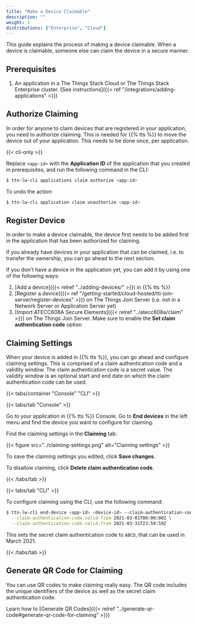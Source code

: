 ```yaml
---
title: "Make a Device Claimable"
description: ""
weight: 1
distributions: ["Enterprise", "Cloud"]
--- 
```


This guide explains the process of making a device claimable. When a device is claimable, someone else can claim the device in a secure manner.

<!--more-->

## Prerequisites

1. An application in a The Things Stack Cloud or The Things Stack Enterprise cluster. [See instructions]({{< ref "/integrations/adding-applications" >}})

## Authorize Claiming

In order for anyone to claim devices that are registered in your application, you need to authorize claiming. This is needed for {{% tts %}} to move the device out of your application. This needs to be done once, per application.

{{< cli-only >}}

Replace `<app-id>` with the **Application ID** of the application that you created in prerequisites, and run the following command in the CLI:

```bash
$ ttn-lw-cli applications claim authorize <app-id>
```

To undo the action:

```bash
$ ttn-lw-cli application claim unauthorize <app-id>
```

## Register Device

In order to make a device claimable, the device first needs to be added first in the application that has been authorized for claiming.

If you already have devices in your application that can be claimed, i.e. to transfer the ownership, you can go ahead to the next section.

If you don't have a device in the application yet, you can add it by using one of the following ways:

1. [Add a device]({{< relref "../adding-devices/" >}}) in {{% tts %}}
2. [Register a device]({{< ref "/getting-started/cloud-hosted/tti-join-server/register-devices" >}}) on The Things Join Server (i.e. not in a Network Server or Application Server yet)
3. [Import ATECC608A Secure Elements]({{< relref "../atecc608a/claim" >}}) on The Things Join Server. Make sure to enable the **Set claim authentication code** option

## Claiming Settings

When your device is added in {{% tts %}}, you can go ahead and configure claiming settings. This is comprised of a claim authentication code and a validity window. The claim authentication code is a secret value. The validity window is an optional start and end date on which the claim authentication code can be used.

{{< tabs/container "Console" "CLI" >}}

{{< tabs/tab "Console" >}}

Go to your application in {{% tts %}} Console. Go to **End devices** in the left menu and find the device you want to configure for claiming.

Find the claiming settings in the **Claiming** tab:

{{< figure src="../claiming-settings.png" alt="Claiming settings" >}}

To save the claiming settings you edited, click **Save changes**.

To disallow claiming, click **Delete claim authentication code**.

{{< /tabs/tab >}}

{{< tabs/tab "CLI" >}}

To configure claiming using the CLI, use the following command:

```bash
$ ttn-lw-cli end-device <app-id> <device-id> --claim-authentication-code.value ABCD \
  --claim-authentication-code.valid-from 2021-03-01T00:00:00Z \
  --claim-authentication-code.valid-from 2021-03-31T23:59:59Z
```

This sets the secret claim authentication code to `ABCD`, that can be used in March 2021.

{{< /tabs/tab >}}

## Generate QR Code for Claiming

You can use QR codes to make claiming really easy. The QR code includes the unique identifiers of the device as well as the secret claim authentication code.

Learn how to [Generate QR Codes]({{< relref "../generate-qr-code#generate-qr-code-for-claiming" >}})

